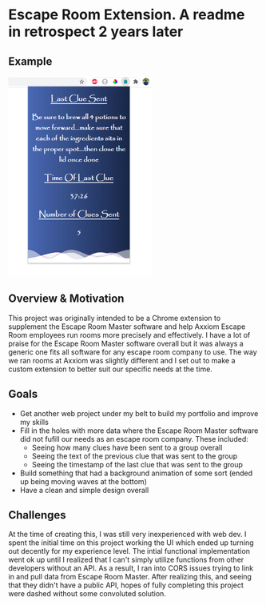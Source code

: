 # Escape Room Extension. A readme in retrospect 2 years later 

## Example
<img  src="./images/example.png" height=400>

## Overview & Motivation
This project was originally intended to be a Chrome extension to supplement the Escape Room Master software 
and help Axxiom Escape Room employees run rooms more precisely and effectively. I have a lot of praise
for the Escape Room Master software overall but it was always a generic one fits all software
for any escape room company to use. The way we ran rooms at Axxiom was slightly different and I
set out to make a custom extension to better suit our specific needs at the time.

## Goals
  - Get another web project under my belt to build my portfolio and improve my skills
  - Fill in the holes with more data where the Escape Room Master software 
    did not fufill our needs as an escape room company. These included:
      - Seeing how many clues have been sent to a group overall
      - Seeing the text of the previous clue that was sent to the group
      - Seeing the timestamp of the last clue that was sent to the group
  - Build something that had a background animation of some sort (ended up being moving waves at the bottom)
  - Have a clean and simple design overall
  
## Challenges
  At the time of creating this, I was still very inexperienced with web dev.
  I spent the initial time on this project working the UI which
  ended up turning out decently for my experience level. The intial functional
  implementation went ok up until I realized that I can't simply utilize functions
  from other developers without an API. As a result, I ran into CORS issues trying
  to link in and pull data from Escape Room Master. After realizing this, and seeing 
  that they didn't have a public API, hopes of fully completing this project were 
  dashed without some convoluted solution.
